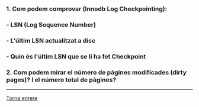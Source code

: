 ### 1. Com podem comprovar (Innodb Log Checkpointing):  
### - LSN (Log Sequence Number)  
### - L'últim LSN actualitzat a disc  
### - Quin és l'últim LSN que se li ha fet Checkpoint  

### 2.  Com podem mirar el número de pàgines modificades (dirty pages)? I el número total de pàgines?  



***
[Torna enrere](https://github.com/Josep88/MP10UF2-A3)
